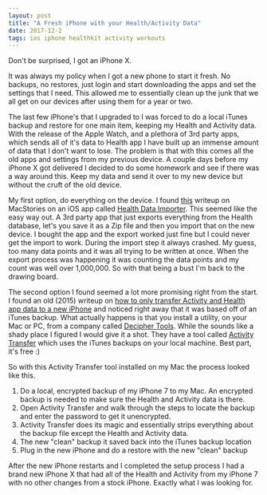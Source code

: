 ```yaml
---
layout: post
title: "A Fresh iPhone with your Health/Activity Data"
date: 2017-12-2
tags: ios iphone healthkit activity workouts
---
```


Don't be surprised, I got an iPhone X. 

It was always my policy when I got a new phone to start it fresh. No backups, no restores, just login and start downloading the apps and set the settings that I need. This allowed me to essentially clean up the junk that we all get on our devices after using them for a year or two. 

The last few iPhone's that I upgraded to I was forced to do a local iTunes backup and restore for one main item, keeping my Health and Activity data. With the release of the Apple Watch, and a plethora of 3rd party apps, which sends all of it's data to Health app I have built up an immense amount of data that I don't want to lose. The problem is that with this comes all the old apps and settings from my previous device. A couple days before my iPhone X got delivered I decided to do some homework and see if there was a way around this. Keep my data and send it over to my new device but without the cruft of the old device.

My first option, do everything on the device. I found [this](https://www.macstories.net/ios/health-importer-makes-it-easy-to-move-health-data-between-iphones/) writeup on MacStories on an iOS app called [Health Data Importer](https://itunes.apple.com/us/app/health-data-importer/id1158733998?mt=8). This seemed like the easy way out. A 3rd party app that just exports everything from the Health database, let's you save it as a Zip file and then you import that on the new device. I bought the app and the export worked just fine but I could never get the import to work. During the import step it always crashed. My guess, too many data points and it was all trying to be written at once. When the export process was happening it was counting the data points and my count was well over 1,000,000. So with that being a bust I'm back to the drawing board.

The second option I found seemed a lot more promising right from the start. I found an old (2015) writeup on [how to only transfer Activity and Health app data to a new iPhone](http://www.idownloadblog.com/2015/09/26/how-to-only-transfer-activity-and-health-app-data-to-a-new-iphone/) and noticed right away that it was based off of an iTunes backup. What actually happens is that you install a utility, on your Mac or PC, from a company called [Decipher Tools](https://deciphertools.com). While the sounds like a shady place I figured I would give it a shot. They have a tool called [Activity Transfer](https://deciphertools.com/download-decipher-activity-transfer.html) which uses the iTunes backups on your local machine. Best part, it's free :)

So with this Activity Transfer tool installed on my Mac the process looked like this.

1. Do a local, encrypted backup of my iPhone 7 to my Mac. An encrypted backup is needed to make sure the Health and Activity data is there.
2. Open Activity Transfer and walk through the steps to locate the backup and enter the password to get it unencrypted.
3. Activity Transfer does its magic and essentially strips everything about the backup file except the Health and Activity data.
4. The new "clean" backup it saved back into the iTunes backup location
5. Plug in the new iPhone and do a restore with the new "clean" backup

After the new iPhone restarts and I completed the setup process I had a brand new iPhone X that had all of the Health and Activity from my iPhone 7 with no other changes from a stock iPhone. Exactly what I was looking for.
